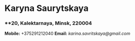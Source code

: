 # **Karyna Saurytskaya**
### **20, Kalektarnaya, Minsk, 220004
**Mobile:** +375291212040     **Email:** _karina.savritskaya@gmail.com_

